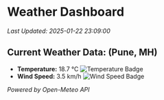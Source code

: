 
# Weather Dashboard

_Last Updated: 2025-01-22 23:09:00_

## Current Weather Data: (Pune, MH)
- **Temperature:** 18.7 °C ![Temperature Badge](https://img.shields.io/badge/Temperature-Low%20Temp-blue)
- **Wind Speed:** 3.5 km/h ![Wind Speed Badge](https://img.shields.io/badge/Wind%20Speed-Low%20Wind-blue)

*Powered by Open-Meteo API*
